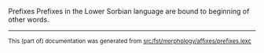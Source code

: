 Prefixes
Prefixes in the Lower Sorbian language are bound to beginning of other words.

* * *

<small>This (part of) documentation was generated from [src/fst/morphology/affixes/prefixes.lexc](https://github.com/giellalt/lang-dsb/blob/main/src/fst/morphology/affixes/prefixes.lexc)</small>
